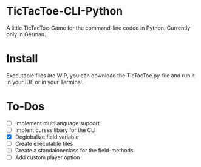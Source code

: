 # TicTacToe-CLI-Python
A little TicTacToe-Game for the command-line coded in Python. Currently only in German.
# Install
Executable files are WIP, you can download the TicTacToe.py-file and run it in your IDE or in your Terminal.
# To-Dos
- [ ] Implement multilanguage supoort 
- [ ] Implent curses libary for the CLI
- [x] Deglobalize field variable
- [ ] Create executable files
- [ ] Create a standaloneclass for the field-methods
- [ ] Add custom player option